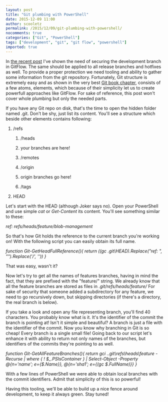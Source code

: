 ```yaml
---
layout: post
title: "Git plumbing with PowerShell"
date: 2015-12-09 11:00
author: scooletz
permalink: /2015/12/09/git-plumbing-with-powershell/
nocomments: true
categories: ["Git", "PowerShell"]
tags: ["development", "git", "git flow", "powershell"]
imported: true
---
```


In [the recent post](http://blog.scooletz.com/2015/12/04/protect-development-at-all-cost/) I've shown the need of securing the development branch in GitFlow. The same should be applied to all release branches and hotfixes as well. To provide a proper protection we need tooling and ability to gather some information from the git repository. Fortunately, Git structure is extremely easy and as shown in the very best [Git book chapter](https://git-scm.com/book/en/v2/Git-Internals-Plumbing-and-Porcelain), consists of a few atoms, elements, which because of their simplicity let us to create powerfull approaches like GitFlow. For sake of reference, this post won't cover whole plumbing but only the needed parts.

If you have any Git repo on disk, that's the time to open the hidden folder named .git. Don't be shy, just list its content. You'll see a structure which beside other elements contains following:

1. /refs

    1.  /heads

    1.  your branches are here!

    2.  /remotes

    1.  /origin

    1.  origin branches go here!

    3.  /tags
1. HEAD

Let's start with the HEAD (although Joker says no). Open your PowerShell and use simple *cat* or *Get-Content* its content. You'll see something similar to these:

*ref: refs/heads/feature/blob-management*

So that's how Git holds the reference to the current branch you're working on! With the following script you can easily obtain its full name.

*function Git-GetHeadFullReference(){* *return ((gc .git\HEAD).Replace("ref: ", "").Replace('/', '\'))* *}*

That was easy, wasn't it?

Now let's try to get all the names of features branches, having in mind the fact, that they are prefixed with the "feature/" string. We already know that all the feature branches are stored as files in *.git/refs/heads/feature/* For sake of security that someone added a subdirectory for any feature, we need to go recursively down, but skipping directories (if there's a directory, the real branch is below).

If you take a look and open any file representing branch, you'll find 40 characters. You probably know what is it. It's the identifier of the commit the branch is pointing at! Isn't it simple and beautiful? A branch is just a file with the identifier of the commit. Now you know why branching in Git is so cheap! Every branch is a single small file! Going back to our script let's enhance it with ability to return not only names of the branches, but identifiers of the commits they're pointing to as well.

*function Git-GetAllFeatureBranches(){* *return gci .\.git\refs\heads\feature -Recurse |* *where { ! $_.PSIsContainer } |* *Select-Object -Property @{n='name'; e={$_.Name}}, @{n='sha1'; e={(gc $_.FullName)}}* *}*

With a few lines of PowerShell we were able to obtain local branches with the commit identifiers. Admit that simplicity of this is so powerful!

Having this tooling, we'll be able to build up a nice fence around development, to keep it always green. Stay tuned!
